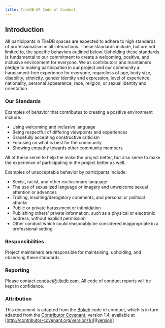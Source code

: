 ```yaml
---
title: TileDB-CF Code of Conduct
---
```


## Introduction

All participants in TileDB spaces are expected to adhere to high standards of
professionalism in all interactions. These standards include, but are not
limited to, the specific behaviors outlined below. Upholding these standards
is fundamental to our commitment to create a welcoming, positive, and
inclusive environment for everyone. We as contributors and maintainers
pledge to making participation in our project and our community a
harassment-free experience for everyone, regardless of age, body
size, disability, ethnicity, gender identity and expression, level
of experience, nationality, personal appearance, race, religion, or
sexual identity and orientation.

### Our Standards

Examples of behavior that contributes to creating a positive environment
include:

* Using welcoming and inclusive language
* Being respectful of differing viewpoints and experiences
* Gracefully accepting constructive criticism
* Focusing on what is best for the community
* Showing empathy towards other community members

All of these serve to help the make the project better, but also serve to make
the experience of participating in the project better as well.

Examples of unacceptable behavior by participants include:

* Sexist, racist, and other exclusionary language
* The use of sexualized language or imagery and unwelcome sexual attention or
  advances
* Trolling, insulting/derogatory comments, and personal or political attacks
* Public or private harassment or intimidation
* Publishing others' private information, such as a physical or electronic
  address, without explicit permission
* Other conduct which could reasonably be considered inappropriate in a
  professional setting

### Responsibilities

Project maintainers are responsible for maintaining, upholding, and
observing these standards.

### Reporting

Please contact [conduct@tiledb.com](conduct@tiledb.com). All code of conduct
reports will be kept in confidence.

### Attribution

This document is adapted from the [Bokeh](https://raw.githubusercontent.com/bokeh/bokeh/9844e3240aab1100d7ad2621e8b62a2597846b96/CODE_OF_CONDUCT.md)
code of conduct, which is in turn adapted from the [Contributor Covenant][homepage], version 1.4,
available at [http://contributor-covenant.org/version/1/4][version]

[homepage]: http://contributor-covenant.org
[version]: http://contributor-covenant.org/version/1/4/.
